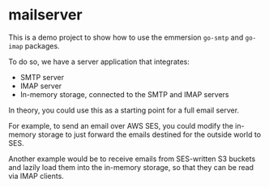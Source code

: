 # mailserver

This is a demo project to show how to use the emmersion `go-smtp` and `go-imap` packages.

To do so, we have a server application that integrates:

- SMTP server
- IMAP server
- In-memory storage, connected to the SMTP and IMAP servers

In theory, you could use this as a starting point for a full email server.

For example, to send an email over AWS SES, you could modify the in-memory storage to just forward the emails destined for the outside world to SES.

Another example would be to receive emails from SES-written S3 buckets and lazily load them into the in-memory storage, so that they can be read via IMAP clients.
